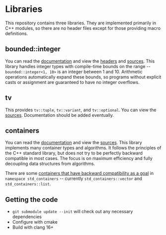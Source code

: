# Libraries

This repository contains three libraries. They are implemented primarily in C++ modules, so there are no header files except for those providing macro definitions.

## bounded::integer

You can read the [documentation](bounded-readme.md) and view the [headers](include/bounded) and [sources](source/bounded). This library handles integer types with compile-time bounds on the range -- `bounded::integer<1, 10>` is an integer between 1 and 10. Arithmetic operations automatically expand these bounds, so programs without explicit casts or assignment are guaranteed to have no integer overflows.

## tv

This provides `tv::tuple`, `tv::variant`, and `tv::optional`. You can view the [sources](source/tv). Documentation should be added eventually.

## containers

You can read the [documentation](containers-readme.md) and view the [sources](source/containers). This library implements many container types and algorithms. It follows the principles of the C++ standard library, but does not try to be perfectly backward compatible in most cases. The focus is on maximum efficiency and fully decoupling data structures from algorithms.

There are some [containers that have backward compatibility as a goal](source/containers/std/) in `namespace std_containers` -- currently `std_containers::vector` and `std_containers::list`.

## Getting the code

* `git submodule update --init` will check out any necessary dependencies
* Configure with cmake
* Build with clang 16+